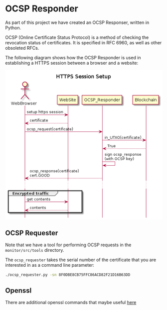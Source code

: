 
# OCSP Responder

As part of this project we have created an OCSP Responser, written in Python.

OCSP (Online Certificate Status Protocol) is a method of checking the revocation status of certificates. It is specified in RFC 6960, as well as other obsoleted RFCs.

The following diagram shows how the OCSP Responder is used in establishing a HTTPS session between a browser and a website:

![HTTPS_Session](diagrams/Https_session_setup.png)

## OCSP Requester
Note that we have a tool for performing OCSP requests in the `monitor/src/tools` directory. 

The `ocsp_requester` takes the serial number of the certificate that you are interested in as a command line parameter:
```bash
./ocsp_requester.py -sn 8F0DBE8CB75FFC86ACD82F21D16B63DD
```

## Openssl
There are additional openssl commands that maybe useful [here](Openssl.md)